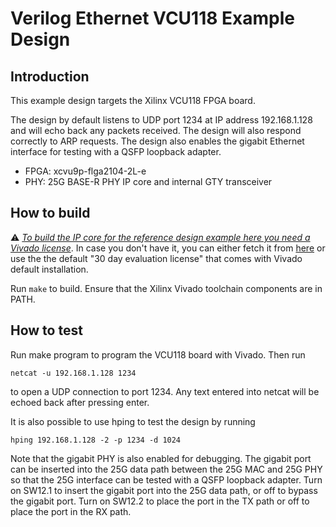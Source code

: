 # Verilog Ethernet VCU118 Example Design

## Introduction

This example design targets the Xilinx VCU118 FPGA board.

The design by default listens to UDP port 1234 at IP address 192.168.1.128 and
will echo back any packets received.  The design will also respond correctly
to ARP requests.  The design also enables the gigabit Ethernet interface for
testing with a QSFP loopback adapter.  

*  FPGA: xcvu9p-flga2104-2L-e
*  PHY: 25G BASE-R PHY IP core and internal GTY transceiver

## How to build

:warning: *<ins>To build the IP core for the reference design example here
you need a Vivado license</ins>*. In case you don't have it, you can either
fetch it from [here](https://www.xilinx.com/support/licensing_solution_center.html)
or use the the default "30 day evaluation license"  that comes with Vivado default
installation.

Run `make` to build.  Ensure that the Xilinx Vivado toolchain components are
in PATH.  

## How to test

Run make program to program the VCU118 board with Vivado.  Then run

    netcat -u 192.168.1.128 1234

to open a UDP connection to port 1234.  Any text entered into netcat will be
echoed back after pressing enter.

It is also possible to use hping to test the design by running

    hping 192.168.1.128 -2 -p 1234 -d 1024

Note that the gigabit PHY is also enabled for debugging.  The gigabit port can
be inserted into the 25G data path between the 25G MAC and 25G PHY so that the
25G interface can be tested with a QSFP loopback adapter.  Turn on SW12.1 to
insert the gigabit port into the 25G data path, or off to bypass the gigabit
port.  Turn on SW12.2 to place the port in the TX path or off to place the
port in the RX path.  


